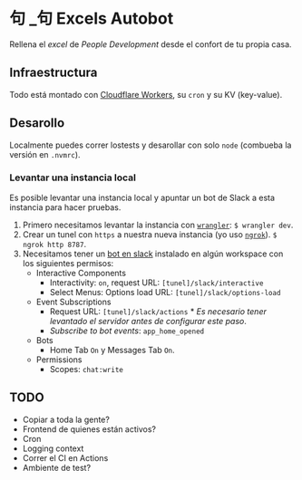 # 句 \_句 Excels Autobot

Rellena el _excel_ de _People Development_ desde el confort de tu propia casa.

## Infraestructura

Todo está montado con [Cloudflare Workers](https://workers.cloudflare.com/), su `cron` y su KV (key-value).

## Desarollo

Localmente puedes correr lostests y desarollar con solo `node` (combueba la versión en `.nvmrc`).

### Levantar una instancia local

Es posible levantar una instancia local y apuntar un bot de Slack a esta instancia para hacer pruebas.

1. Primero necesitamos levantar la instancia con [`wrangler`](https://developers.cloudflare.com/workers/cli-wrangler/install-update): `$ wrangler dev`.
1. Crear un tunel con `https` a nuestra nueva instancia (yo uso [`ngrok`](https://ngrok.com/)). `$ ngrok http 8787`.
1. Necesitamos tener un [bot en slack](https://api.slack.com/apps/) instalado en algún workspace con los siguientes permisos:
   - Interactive Components
     - Interactivity: `on`, request URL: `[tunel]/slack/interactive`
     - Select Menus: Options load URL: `[tunel]/slack/options-load`
   - Event Subscriptions
     - Request URL: `[tunel]/slack/actions` \* _Es necesario tener levantado el servidor antes de configurar este paso_.
     - _Subscribe to bot events_: `app_home_opened`
   - Bots
     - Home Tab `On` y Messages Tab `On`.
   - Permissions
     - Scopes: `chat:write`

## TODO

- Copiar a toda la gente?
- Frontend de quienes están activos?
- Cron
- Logging context
- Correr el CI en Actions
- Ambiente de test?
